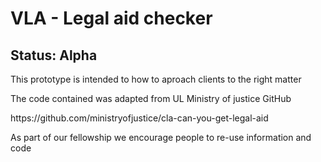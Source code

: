 <h1>VLA - Legal aid checker</h1>
<h2>Status: Alpha</h2>
<p>This prototype is intended to how to aproach clients to the right matter</p>

<p>The code contained was adapted from UL Ministry of justice GitHub</p>
https://github.com/ministryofjustice/cla-can-you-get-legal-aid

<p>As part of our fellowship we encourage people to re-use information and code</p>
